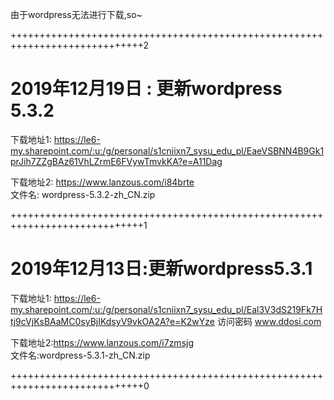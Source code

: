<p color="red">由于wordpress无法进行下载,so~</p>
+++++++++++++++++++++++++++++++++++++++++++++++++++++++++++++++++++++++++++++2
<h1>2019年12月19日 : 更新wordpress 5.3.2</h1>

下载地址1:
https://le6-my.sharepoint.com/:u:/g/personal/s1cniixn7_sysu_edu_pl/EaeVSBNN4B9Gk1prJih7ZZgBAz61VhLZrmE6FVywTmvkKA?e=A11Dag

下载地址2: https://www.lanzous.com/i84brte
<br />文件名: wordpress-5.3.2-zh_CN.zip

+++++++++++++++++++++++++++++++++++++++++++++++++++++++++++++++++++++++++++++1
<h1>2019年12月13日:更新wordpress5.3.1</h1>

下载地址1: 
https://le6-my.sharepoint.com/:u:/g/personal/s1cniixn7_sysu_edu_pl/Eal3V3dS219Fk7Htj9cVjKsBAaMC0syBjIKdsyV9vkOA2A?e=K2wYze
访问密码 www.ddosi.com

下载地址2:https://www.lanzous.com/i7zmsjg
<br />文件名:wordpress-5.3.1-zh_CN.zip

+++++++++++++++++++++++++++++++++++++++++++++++++++++++++++++++++++++++++++++0
